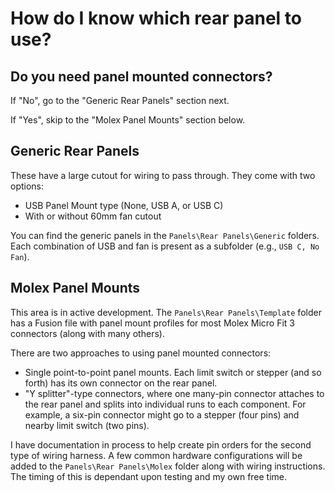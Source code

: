 # How do I know which rear panel to use?

## Do you need panel mounted connectors?

If "No", go to the "Generic Rear Panels" section next.

If "Yes", skip to the "Molex Panel Mounts" section below.

## Generic Rear Panels

These have a large cutout for wiring to pass through. They come with two options:

- USB Panel Mount type (None, USB A, or USB C)
- With or without 60mm fan cutout

You can find the generic panels in the `Panels\Rear Panels\Generic` folders. Each combination of USB and fan is present as a subfolder (e.g., `USB C, No Fan`).

## Molex Panel Mounts

This area is in active development. The `Panels\Rear Panels\Template` folder has a Fusion file with panel mount profiles for most Molex Micro Fit 3 connectors (along with many others).

There are two approaches to using panel mounted connectors:

- Single point-to-point panel mounts. Each limit switch or stepper (and so forth) has its own connector on the rear panel.
- "Y splitter"-type connectors, where one many-pin connector attaches to the rear panel and splits into individual runs to each component. For example, a six-pin connector might go to a stepper (four pins) and nearby limit switch (two pins).

I have documentation in process to help create pin orders for the second type of wiring harness. A few common hardware configurations will be added to the `Panels\Rear Panels\Molex` folder along with wiring instructions. The timing of this is dependant upon testing and my own free time.